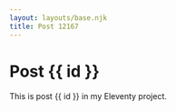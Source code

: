 ```yaml
---
layout: layouts/base.njk
title: Post 12167
---
```


# Post {{ id }}

This is post {{ id }} in my Eleventy project.
